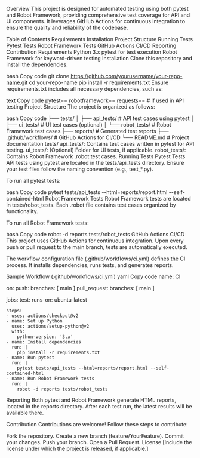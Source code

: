 Overview
This project is designed for automated testing using both pytest and Robot Framework, providing comprehensive test coverage for API and UI components. It leverages GitHub Actions for continuous integration to ensure the quality and reliability of the codebase.

Table of Contents
Requirements
Installation
Project Structure
Running Tests
Pytest Tests
Robot Framework Tests
GitHub Actions CI/CD
Reporting
Contribution
Requirements
Python 3.x
pytest for test execution
Robot Framework for keyword-driven testing
Installation
Clone this repository and install the dependencies.

bash
Copy code
git clone https://github.com/yourusername/your-repo-name.git
cd your-repo-name
pip install -r requirements.txt
Ensure requirements.txt includes all necessary dependencies, such as:

text
Copy code
pytest==<version>
robotframework==<version>
requests==<version>  # if used in API testing
Project Structure
The project is organized as follows:

bash
Copy code
├── tests/
│   ├── api_tests/      # API test cases using pytest
│   ├── ui_tests/       # UI test cases (optional)
│   └── robot_tests/    # Robot Framework test cases
├── reports/            # Generated test reports
├── .github/workflows/  # GitHub Actions for CI/CD
└── README.md           # Project documentation
tests/
api_tests/: Contains test cases written in pytest for API testing.
ui_tests/: (Optional) Folder for UI tests, if applicable.
robot_tests/: Contains Robot Framework .robot test cases.
Running Tests
Pytest Tests
API tests using pytest are located in the tests/api_tests directory. Ensure your test files follow the naming convention (e.g., test_*.py).

To run all pytest tests:

bash
Copy code
pytest tests/api_tests --html=reports/report.html --self-contained-html
Robot Framework Tests
Robot Framework tests are located in tests/robot_tests. Each .robot file contains test cases organized by functionality.

To run all Robot Framework tests:

bash
Copy code
robot -d reports tests/robot_tests
GitHub Actions CI/CD
This project uses GitHub Actions for continuous integration. Upon every push or pull request to the main branch, tests are automatically executed.

The workflow configuration file (.github/workflows/ci.yml) defines the CI process. It installs dependencies, runs tests, and generates reports.

Sample Workflow (.github/workflows/ci.yml)
yaml
Copy code
name: CI

on:
  push:
    branches: [ main ]
  pull_request:
    branches: [ main ]

jobs:
  test:
    runs-on: ubuntu-latest

    steps:
    - uses: actions/checkout@v2
    - name: Set up Python
      uses: actions/setup-python@v2
      with:
        python-version: '3.x'
    - name: Install dependencies
      run: |
        pip install -r requirements.txt
    - name: Run pytest
      run: |
        pytest tests/api_tests --html=reports/report.html --self-contained-html
    - name: Run Robot Framework tests
      run: |
        robot -d reports tests/robot_tests
Reporting
Both pytest and Robot Framework generate HTML reports, located in the reports directory. After each test run, the latest results will be available there.

Contribution
Contributions are welcome! Follow these steps to contribute:

Fork the repository.
Create a new branch (feature/YourFeature).
Commit your changes.
Push your branch.
Open a Pull Request.
License
[Include the license under which the project is released, if applicable.]

